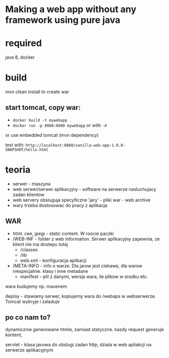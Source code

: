 # Making a web app without any framework using pure java

# required
java 8, docker

# build
mvn clean install to create war

## start tomcat, copy war:
* `docker build -t mywebapp .`
* `docker run -p 8080:8080 mywebapp` or with `-d`

or use embedded tomcat (mvn dependency)

test with: `http://localhost:8080/vanilla-web-app-1.0.0-SNAPSHOT/hello.html`

# teoria
* serwer - maszyna
* web serwer/serwer aplikacyjny - software na serwerze nasluchujacy zadan klientow
* web servery obsluguja specyficzne 'jary' - pliki war - web archive
* wary trzeba dostosowac do pracy z aplikacja

## WAR
* html. cee, jpegi - static content. W roocie paczki
* /WEB-INF - folder z web information. Serwer aplikacyjny zapewnia, ze klient nie ma dostepu tutaj
    * /classes
    * /lib
    * web.xml - konfiguracja aplikacji
*  /META-INFO - info o warze. Dla jarow jest ciekawe, dla warow niespecjalnie. klasy i inne metadane
    * manifest - plil z danymi, wersja wara, ile plikow w srodku etc.
    
wara budujemy np. mavenem

deploy - stawiamy serwer, kopiujemy wara do /webaps w webserwerze. Tomcat wykryje i zaladuje

## po co nam to?
dynamicznie generowane htmle, zamiast statyczne. kazdy request generuje kontent,

servlet - klasa javowa do obslugi zadan http, dziala w web apliakcji na serwerze aplikacyjnym  
    